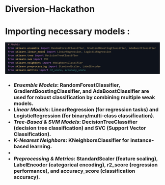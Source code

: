 # Diversion-Hackathon
<!DOCTYPE html>
<html>
    <head>
        <title>Ez-Viz</title>
        <meta charset="utf-8">
        <meta name = "viewport" content="width=device-width, initial-scale=1.0">
        <link rel="stylesheet" href="styles.css">
    </head>
    <body>
        <h1>Importing necessary models :</h1>
        <img src="models.jpg" alt="models required for Ez-Viz">
        <h3>
            <ul>
                <li><i>Ensemble Models</i>: RandomForestClassifier, GradientBoostingClassifier, and AdaBoostClassifier are used for robust classification by combining multiple weak models.</li>
                <li><i>Linear Models</i>: LinearRegression (for regression tasks) and LogisticRegression (for binary/multi-class classification).</li>
                <li><i>Tree-Based & SVM Models</i>: DecisionTreeClassifier (decision tree classification) and SVC (Support Vector Classification).</li>
                <li><i>K-Nearest Neighbors</i>: KNeighborsClassifier for instance-based learning.<li>
                <li><i>Preprocessing & Metrics</i>: StandardScaler (feature scaling), LabelEncoder (categorical encoding), r2_score (regression performance), and accuracy_score (classification accuracy).</li>
            </ul>
        </h3>
</body>

</html>